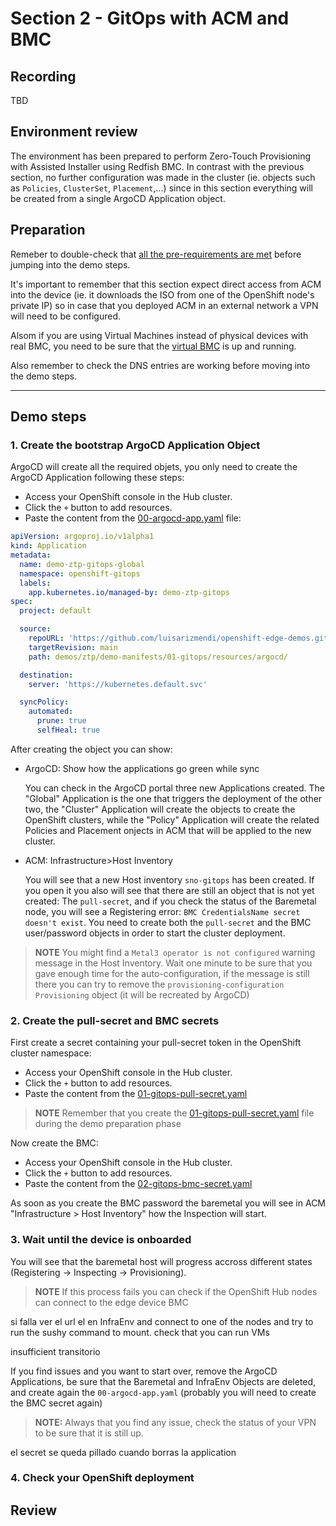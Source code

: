 # Section 2 - GitOps with ACM and BMC

## Recording
TBD


## Environment review

The environment has been prepared to perform Zero-Touch Provisioning with Assisted Installer using Redfish BMC. In contrast with the previous section, no further configuration was made in the cluster (ie. objects such as `Policies`, `ClusterSet`, `Placement`,...) since in this section everything will be created from a single ArgoCD Application object.


## Preparation

Remeber to double-check that [all the pre-requirements are met](00-preparation.md) before jumping into the demo steps.

It's important to remember that this section expect direct access from ACM into the device (ie. it downloads the ISO from one of the OpenShift node's private IP) so in case that you deployed ACM in an external network a VPN will need to be configured.

Alsom if you are using Virtual Machines instead of physical devices with real BMC, you need to be sure that the [virtual BMC](../../../tools/virtual-bmc/README.md) is up and running.

Also remember to check the DNS entries are working before moving into the demo steps.

---

## Demo steps

### 1. Create the bootstrap ArgoCD Application Object

ArgoCD will create all the required objets, you only need to create the ArgoCD Application following these steps:

   - Access your OpenShift console in the Hub cluster.
   - Click the `+` button to add resources.
   - Paste the content from the [00-argocd-app.yaml](../demo-manifests/01-gitops/00-argocd-app.yaml) file:

```yaml
apiVersion: argoproj.io/v1alpha1
kind: Application
metadata:
  name: demo-ztp-gitops-global
  namespace: openshift-gitops
  labels:
    app.kubernetes.io/managed-by: demo-ztp-gitops
spec:
  project: default

  source:
    repoURL: 'https://github.com/luisarizmendi/openshift-edge-demos.git'
    targetRevision: main
    path: demos/ztp/demo-manifests/01-gitops/resources/argocd/

  destination:
    server: 'https://kubernetes.default.svc'

  syncPolicy:
    automated:
      prune: true
      selfHeal: true
```

After creating the object you can show:

* ArgoCD: Show how the applications go green while sync

  You can check in the ArgoCD portal three new Applications created. The "Global" Application is the one that triggers the deployment of the other two, the "Cluster" Application will create the objects to create the OpenShift clusters, while the "Policy" Application will create the related Policies and Placement onjects in ACM that will be applied to the new cluster.


* ACM: Infrastructure>Host Inventory

  You will see that a new Host inventory `sno-gitops` has been created. If you open it you also will see that there are still an object that is not yet created: The `pull-secret`, and if you check  the status of the Baremetal node, you will see a Registering error: `BMC CredentialsName secret doesn't exist`. You need to create both the `pull-secret` and the BMC user/password objects in order to start the cluster deployment.

> **NOTE**
> You might find a `Metal3 operator is not configured` warning message in the Host Inventory. Wait one minute to be sure that you gave enough time for the auto-configuration, if the message is still there you can try to remove the `provisioning-configuration` `Provisioning` object (it will be recreated by ArgoCD)

### 2. Create the pull-secret and BMC secrets

First create a secret containing your pull-secret token in the OpenShift cluster namespace:

   - Access your OpenShift console in the Hub cluster.
   - Click the `+` button to add resources.
   - Paste the content from the [01-gitops-pull-secret.yaml](../demo-manifests/01-gitops/01-gitops-pull-secret.yaml) 

> **NOTE**
> Remember that you create the [01-gitops-pull-secret.yaml](../demo-manifests/01-gitops/01-gitops-pull-secret.yaml) file during the demo preparation phase

Now create the BMC:

   - Access your OpenShift console in the Hub cluster.
   - Click the `+` button to add resources.
   - Paste the content from the [02-gitops-bmc-secret.yaml](../demo-manifests/01-gitops/02-gitops-bmc-secret.yaml) 

As soon as you create the BMC password the baremetal you will see in ACM "Infrastructure > Host Inventory" how the Inspection will start.


### 3. Wait until the device is onboarded

You will see that the baremetal host will progress accross different states (Registering -> Inspecting -> Provisioning).




> **NOTE**
> If this process fails you can check if the OpenShift Hub nodes can connect to the edge device BMC









si falla ver el url el en InfraEnv and connect to one of the nodes and try to run the sushy command to mount.
check that you can run VMs







insufficient transitorio









If you find issues and you want to start over, remove the ArgoCD Applications, be sure that the Baremetal and InfraEnv Objects are deleted, and create again the `00-argocd-app.yaml` (probably you will need to create the BMC secret again)


> **NOTE:**
> Always that you find any issue, check the status of your VPN to be sure that it is still up.








el secret se queda pillado cuando borras la application




### 4. Check your OpenShift deployment



## Review